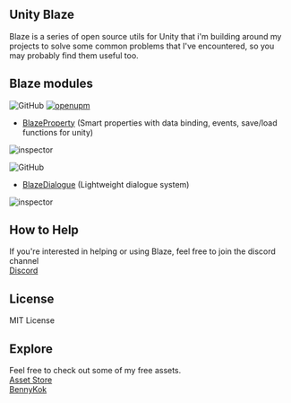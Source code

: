 ## Unity Blaze 
Blaze is a series of open source utils for Unity that i'm building around my projects to solve some common problems that I've encountered, so  you may probably find them useful too.

## Blaze modules
![GitHub](https://img.shields.io/github/license/BennyKok/unity-blaze)
[![openupm](https://img.shields.io/npm/v/com.blaze.property?label=blaze-property&registry_uri=https://package.openupm.com)](https://openupm.com/packages/com.blaze.property/)
- [BlazeProperty](/Packages/BlazeProperty/README.md) (Smart properties with data binding, events, save/load functions for unity)

![inspector](https://i.imgur.com/EeLOmLo.gif)

![GitHub](https://img.shields.io/github/license/BennyKok/unity-blaze)
- [BlazeDialogue](/Packages/BlazeDialogue/README.md) (Lightweight dialogue system)

![inspector](https://i.imgur.com/IMLvXrN.png)

## How to Help
If you're interested in helping or using Blaze, feel free to join the discord channel
<br/>
[Discord](https://discord.gg/NhRpw4g)

## License
MIT License

## Explore
Feel free to check out some of my free assets.
<br/>
[Asset Store](https://assetstore.unity.com/publishers/28510)
<br/>
[BennyKok](https://bennykok.com)
